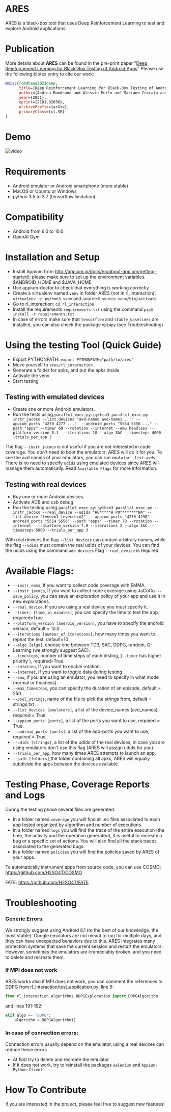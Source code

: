 
# ARES

ARES is a black-box tool that uses Deep Reinforcement Learning to test and explore Android applications.

# Publication

More details about **ARES** can be found in the pre-print paper "[Deep Reinforcement Learning for Black-Box Testing of Android Apps](https://arxiv.org/abs/2101.02636)"
Please use the following bibtex entry to cite our work:

```BibTex
@misc{romdhana2021deep,
      title={Deep Reinforcement Learning for Black-Box Testing of Android Apps}, 
      author={Andrea Romdhana and Alessio Merlo and Mariano Ceccato and Paolo Tonella},
      year={2021},
      eprint={2101.02636},
      archivePrefix={arXiv},
      primaryClass={cs.SE}
}
```

# Demo

![video](docs/ares.gif)

# Requirements

* Android emulator or Android smartphone (more stable)
* MacOS or Ubuntu or Windows
* python 3.5 to 3.7 (tensorflow limitation)

# Compatibility

* Android from 6.0 to 10.0
* OpenAI Gym 

# Installation and Setup

* Install Appium from http://appium.io/docs/en/about-appium/getting-started/; please make sure to set up the 
  environment variables. $ANDROID_HOME and $JAVA_HOME
* Use appium-doctor to check that everything is working correctly
* Create a virtualenv named `venv` in folder ARES (not in rl_interaction):
`virtualenv -p python3 venv` and source it `source venv/bin/activate`
* Go to rl_interaction: `cd rl_interaction`
* Install the requirements `requirements.txt` using the command `pip3 install -r requirements.txt`
* In case of errors make sure that `tensorflow` and `stable_baselines` are installed, 
  you can also check the package `mpi4py` (see Troubleshooting)

# Using the testing Tool (Quick Guide)

* Export PYTHONPATH: ``export PYTHONPATH="path/to/ares"``
* Move yourself to `ares/rl_interaction`
* Generate a folder for apks, and put the apks inside
* Activate the venv 
* Start testing

## Testing with emulated devices

* Create one or more Android emulators.
* Run the tests using `parallel_exec.py`:
`python3 parallel_exec.py --instr_jacoco --list_devices "avd-name0 avd-name1 ..." --appium_ports "4270 4277 ..." 
  --android_ports "5554 5556 ..." --path "apps" --timer 60 --rotation --internet --emu headless --platform_version 8.1 
  --iterations 10 --algo SAC --timesteps 4000 --trials_per_app 3`
  
The flag `--instr_jacoco`  is not useful if you are not interested in code coverage.
You don't need to boot the emulators; ARES will do it for you.
To see the avd names of your emulators, you can run `emulator -list-avds`.
There is no need to specify `udids` using emulated devices since ARES will manage them automatically.
Read `Available Flags` for more information.


## Testing with real devices

* Buy one or more Android devices.
* Activate ADB and usb debug.
* Run the testing using `parallel_exec.py`:
`python3 parallel_exec.py --instr_jacoco --real_device --udids "HG*****9 PO********NA" --list_device "lenovo1 levecchio2" 
  --appium_ports "4270 4290" --android_ports "5554 5556" --path "apps" --timer 70 --rotation --internet  
  --platform_version 7.0 --iterations 2 --algo SAC --timesteps 5000 --trials_per_app 3`

With real devices the flag `--list_devices` can contain arbitrary names, while the flag `--udids` must contain 
the real udids of your devices.
You can find the udids using the command `adb devices`
Flag `--real_device` is required.
  
# Available Flags:

* `--instr_emma`,  If you want to collect code coverage with EMMA.
* `--instr_jacoco`,  If you want to collect code coverage using JaCoCo.
  `--save_policy`, you can save an exploration policy of your app and use it in new explorations.
* `--real_device`, If you are using a real device you must specify it.
* `--timer: [time_in_minutes]`, you can specify the time to test the app, required=True.
* `--platform_version [android_version]`, you have to specify the android version, default = 10.0 . 
* `--iterations [number_of_iterations]`, how many times you want to repeat the test, default=10 .
* `--algo [algo]`, choose one between TD3, SAC, DDPG, random, Q-Learning (we strongly suggest SAC).
* `--timesteps`, number of time steps of each testing, (`--timer` has higher priority ), required=True.
* `--rotation`, If you want to enable rotation.
* `--internet`, If you want to toggle data during testing.
* `--emu`, if you are using an emulator, you need to specify in what mode (normal or headless).
* `--max_timesteps`, you can specify the duration of an episode, default = 250 .
* `--pool_strings`, name of the file to pick the strings from, default = strings.txt .
* `--list_devices [emulators]`, a list of the device_names (avd_names), required = True.
* `--appium_ports [ports]`, a list of the ports you want to use, required = True.
* `--android_ports [ports]`, a list  of the adb-ports you want to use, required = True.
* `--udids [strings]`, a list of the udids of the real devices, in case you are using 
emulators don't use this flag (ARES will assign udids for you).
* `--trials_per_app`, how many times ARES attempts to launch an app.
* `--path [folders]`,the folder containing all apks, ARES will equally subdivide the apps between the devices available.  

# Testing Phase, Coverage Reports and Logs

During the testing phase several files are generated:
* In a folder named `coverage` you will find all .ec files associated to each app tested organized by algorithm and 
  number of executions.
* In a folder named `logs` you will find the trace of the entire execution (the time, 
  the activity and the operation generated), it is useful to recreate a bug or a specific set of actions. 
  You will also find all the stack traces associated to the generated bugs.
* In a folder named `policies` you will find the policies saved by ARES of your apps.

To automatically instrument apps from source code, you can use COSMO: https://github.com/H2SO4T/COSMO

FATE: https://github.com/H2SO4T/FATE

# Troubleshooting

### Generic Errors:
We strongly suggest using Android 8.1 (to the best of our knowledge, the most stable).
Google emulators are not meant to run for multiple days, and they can have unexpected behaviors due to this. 
ARES integrates many protection systems that save the current session and restart the emulators. However, sometimes the 
emulators are irremediably broken, and you need to delete and recreate them.

### If MPI does not work

ARES works also if MPI does not work, you can comment the references to DDPG from rl_interaction/test_application.py:
line 9:
```python
from rl_interaction.algorithms.DDPGExploration import DDPGAlgorithm
``` 
and lines 191-192:
```python   
elif algo == 'DDPG':
    algorithm = DDPGAlgorithm()
```

### In case of connection errors:
Connection errors usually depend on the emulator, using a real devices can reduce these errors
* At first try to delete and recreate the emulator
* If it does not work, try to reinstall the packages `selenium` and `Appium-Python-Client`

# How To Contribute

If you are interested in the project, please feel free to suggest new features!
